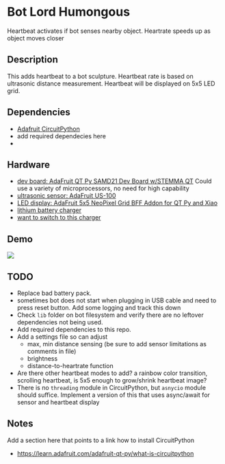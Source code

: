 # Bot Lord Humongous
Heartbeat activates if bot senses nearby object.  Heartrate speeds up as object moves closer

## Description
This adds heartbeat to a bot sculpture. Heartbeat rate is based on ultrasonic distance measurement.
Heartbeat will be displayed on 5x5 LED grid. 

## Dependencies
- [Adafruit CircuitPython](https://github.com/adafruit/circuitpython)
- add required dependecies here
- 

## Hardware 
  * [dev board: AdaFruit QT Py SAMD21 Dev Board w/STEMMA QT](https://www.adafruit.com/product/4600)  Could use a variety of microprocessors, no need for high capability
  * [ultrasonic sensor: AdaFruit US-100](https://www.adafruit.com/product/4019)
  * [LED display: AdaFruit 5x5 NeoPixel Grid BFF Addon for QT Py and Xiao](https://www.adafruit.com/product/5646)
  * [lithium battery charger](https://www.amazon.com/gp/product/B0836J8LR4/)
  * [want to switch to this charger](https://www.adafruit.com/product/5397)



## Demo
![](https://github.com/teenyHermitCrab/Bot_LordHumongous/blob/main/hearbeat_demo.gif)



## TODO
- Replace bad battery pack.
- sometimes bot does not start when plugging in USB cable and need to press reset button. Add some logging and track this down
- Check `lib` folder on bot filesystem and verify there are no leftover dependencies not being used.
- Add required dependencies to this repo.
- Add a settings file so can adjust
  - max, min distance sensing (be sure to add sensor limitations as comments in file)
  - brightness
  - distance-to-heartrate function
- Are there other heartbeat modes to add? a rainbow color transition, scrolling heartbeat, is 5x5 enough to grow/shrink heartbeat image?
- There is no `threading` module in CircuitPython, but `asnycio` module should suffice.  Implement a version of this that uses async/await for sensor and heartbeat display

## Notes
Add a section here that points to a link how to install CircuitPython
- https://learn.adafruit.com/adafruit-qt-py/what-is-circuitpython
